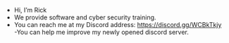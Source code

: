 -  Hi, I’m Rick
  - We provide software and cyber security training.
- You can reach me at my Discord address:    https://discord.gg/WCBkTkjy 
 -You can help me improve my newly opened discord server.

<!---
MyronNie/MyronNie is a ✨ special ✨ repository because its `README.md` (this file) appears on your GitHub profile.
You can click the Preview link to take a look at your changes.
--->
